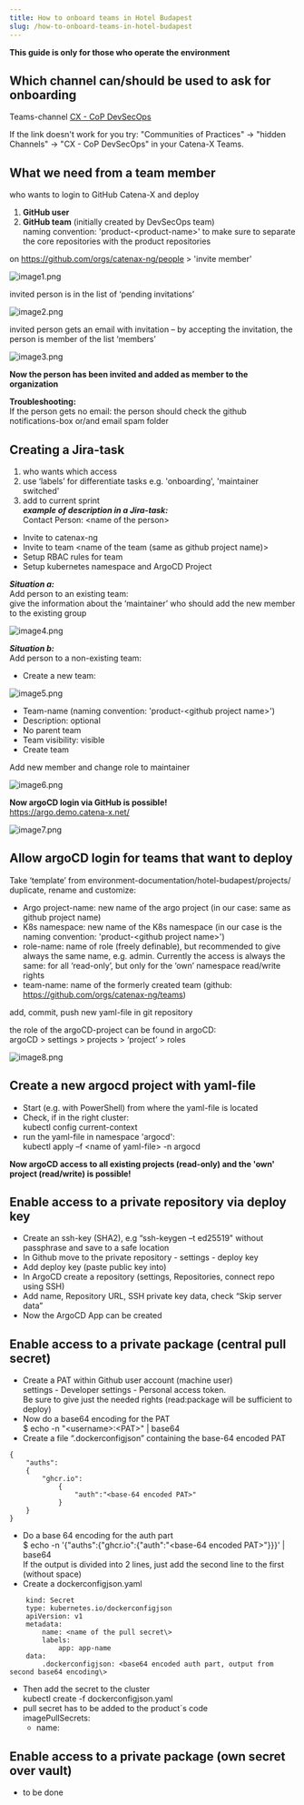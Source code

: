 ```yaml
---
title: How to onboard teams in Hotel Budapest
slug: /how-to-onboard-teams-in-hotel-budapest
---
```



**This guide is only for those who operate the environment**

## Which channel can/should be used to ask for onboarding
Teams-channel [CX - CoP DevSecOps](https://teams.microsoft.com/l/channel/19%3a9a3c4a05a3514d07b973c13e7b468709%40thread.tacv2/CX%2520-%2520CoP%2520DevSecOps?groupId=17b1a2dc-67fb-4a49-a2ed-dd1344321439&tenantId=1ad22c6d-2f08-4f05-a0ba-e17f6ce88380)

If the link doesn't work for you try: "Communities of Practices" → "hidden Channels" → "CX - CoP DevSecOps" in your Catena-X Teams.

## What we need from a team member
who wants to login to GitHub Catena-X and deploy

1. **GitHub user**  
2. **GitHub team** (initially created by DevSecOps team)  
naming convention: 'product-<product-name\>' to make sure to separate the core repositories with the product repositories  

on https://github.com/orgs/catenax-ng/people \> 'invite member'  

![image1.png](assets/image1.png)  

invited person is in the list of ‘pending invitations’  

![image2.png](assets/image2.png)  

invited person gets an email with invitation – by accepting the invitation, the person is member of the list ‘members’  

![image3.png](assets/image3.png)  

**Now the person has been invited and added as member to the organization**  


**Troubleshooting:**  
If the person gets no email: the person should check the github notifications-box or/and email spam folder  

## Creating a Jira-task  
1. who wants which access  
2. use ‘labels’ for differentiate tasks e.g. 'onboarding', 'maintainer switched'  
3. add to current sprint  
***example of description in a Jira-task:***  
Contact Person: <name of the person\>  
- Invite to catenax-ng  
- Invite to team <name of the team (same as github project name)\>  
- Setup RBAC rules for team  
- Setup kubernetes namespace and ArgoCD Project  

***Situation a:***  
Add person to an existing team:  
give the information about the ‘maintainer’ who should add the new member to the existing group  

![image4.png](assets/image4.png)  

***Situation b:***  
Add person to a non-existing team:  
- Create a new team:  

![image5.png](assets/image5.png)  

- Team-name (naming convention: 'product-<github project name\>')  
- Description: optional  
- No parent team  
- Team visibility: visible  
- Create team  

Add new member and change role to maintainer  

![image6.png](assets/image6.png)  

**Now argoCD login via GitHub is possible!**  
https://argo.demo.catena-x.net/  

![image7.png](assets/image7.png)  

## Allow argoCD login for teams that want to deploy
Take ‘template’ from environment-documentation/hotel-budapest/projects/ duplicate, rename and customize:  
- Argo project-name: new name of the argo project (in our case: same as github project name)  
- K8s namespace: new name of the K8s namespace (in our case is the naming convention: 'product-<github project name\>')  
- role-name: name of role (freely definable), but recommended to give always the same
name, e.g. admin. Currently the access is always the same:
for all ‘read-only’, but only for the ‘own’ namespace read/write rights  
- team-name: name of the formerly created team (github: https://github.com/orgs/catenax-ng/teams)  

add, commit, push new yaml-file in git repository  

the role of the argoCD-project can be found in argoCD:  
argoCD \> settings \> projects \> ‘project’ \> roles  

![image8.png](assets/image8.png)  

## Create a new argocd project with yaml-file
- Start (e.g. with PowerShell) from where the yaml-file is located  
- Check, if in the right cluster:  
kubectl config current-context  
- run the yaml-file in namespace 'argocd':  
kubectl apply –f <name of yaml-file\> -n argocd  

**Now argoCD access to all existing projects (read-only) and the 'own' project (read/write) is possible!**

## Enable access to a private repository via deploy key
- Create an ssh-key (SHA2), e.g “ssh-keygen –t ed25519" without passphrase and save to a safe location  
- In Github move to the private repository - settings - deploy key  
- Add deploy key (paste public key into)  
- In ArgoCD create a repository (settings, Repositories, connect repo using SSH)  
- Add name, Repository URL, SSH private key data, check “Skip server data”  
- Now the ArgoCD App can be created  

## Enable access to a private package (central pull secret)  
- Create a PAT within Github user account (machine user)  
settings - Developer settings - Personal access token.  
Be sure to give just the needed rights (read:package will be sufficient to deploy)  
- Now do a base64 encoding for the PAT  
$ echo -n "<username\>:<PAT\>" | base64  
- Create a file “.dockerconfigjson” containing the base-64 encoded PAT  
```
{  
    "auths":  
    {  
        "ghcr.io":  
            {  
                "auth":"<base-64 encoded PAT>"  
            }  
    }  
}
```  
- Do a base 64 encoding for the auth part  
$ echo -n  '{"auths":{"ghcr.io":{"auth":"<base-64 encoded PAT\>"\}}}' | base64  
If the output is divided into 2 lines, just add the second line to the first (without space)  
- Create a dockerconfigjson.yaml  
```
    kind: Secret  
    type: kubernetes.io/dockerconfigjson  
    apiVersion: v1  
    metadata:  
        name: <name of the pull secret\>  
        labels:  
            app: app-name  
    data:  
        .dockerconfigjson: <base64 encoded auth part, output from second base64 encoding\>  
```
- Then add the secret to the cluster  
kubectl create -f dockerconfigjson.yaml  
- pull secret has to be added to the product´s code  
imagePullSecrets:  
    - name: <name of the pull secret>  

## Enable access to a private package (own secret over vault)  
- to be done
